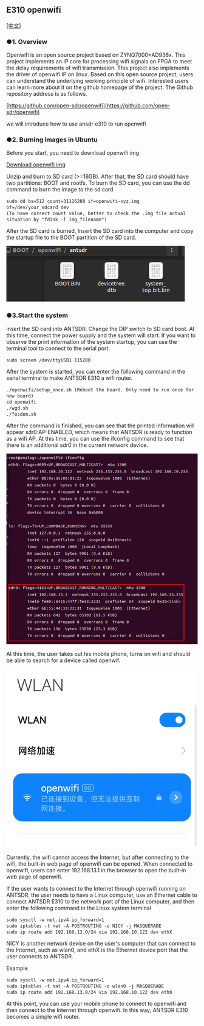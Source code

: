 ## E310 openwifi


[[中文]](../../../../../cn/html/device_and_usage_manual/ANTSDR_E_Series_Module/ANTSDR_E310_Reference_Manual/AntsdrE310_openwifi_cn.html)

### ●1. Overview
Openwifi is an open source project based on ZYNQ7000+AD936x. This project implements an IP core for processing wifi signals on FPGA to meet the delay requirements of wifi transmission. This project also implements the driver of openwifi IP on linux. Based on this open source project, users can understand the underlying working principle of wifi. Interested users can learn more about it on the github homepage of the project. The Github repository address is as follows.

[https://github.com/open-sdr/openwifi](https://github.com/open-sdr/openwifi)

we will introduce how to use ansdr e310 to run openwifi

### ●2. Burning images in Ubuntu

Before you start, you need to download openwifi img

[Download openwifi img](https://drive.google.com/file/d/12egFLT9TclmY8m3vCMHmUuSne3qK0SWc/view?pli=1)

Unzip and burn to SD card (>=16GB). After that, the SD card should have two partitions: BOOT and rootfs. To burn the SD card, you can use the dd command to burn the image to the sd card

```
sudo dd bs=512 count=31116288 if=openwifi-xyz.img of=/dev/your_sdcard_dev
(To have correct count value, better to check the .img file actual situation by "fdisk -l img_filename")
```
After the SD card is burned,
Insert the SD card into the computer and copy the startup file to the BOOT partition of the SD card.

![e310](./ANTSDR_E310_Reference_Manual.assets/e310_openwifi_boot_file.png)

### ●3.Start the system

 insert the SD card into ANTSDR. Change the DIP switch to SD card boot. At this time, connect the power supply and the system will start. If you want to observe the print information of the system startup, you can use the terminal tool to connect to the serial port.
```
sudo screen /dev/ttyUSB1 115200
```
After the system is started, you can enter the following command in the serial terminal to make ANTSDR
E310 a wifi router.

```
./openwifi/setup_once.sh (Reboot the board. Only need to run once for new board)
cd openwifi
./wgd.sh
./fosdem.sh
```
After the command is finished, you can see that the printed information will appear sdr0:AP-ENABLED, which means that ANTSDR is ready to function as a wifi AP. At this time, you can use the ifconfig command to see that there is an additional sdr0 in the current network device.

![e310](./ANTSDR_E310_Reference_Manual.assets/20bbee3df177e2c2145119c01b767951.jpg)

At this time, the user takes out his mobile phone, turns on wifi and should be able to search for a device called openwif.

![e310](./ANTSDR_E310_Reference_Manual.assets/e728bd543ac576bacb0b542fe9dd3cf3.png)

Currently, the wifi cannot access the Internet, but after connecting to the wifi, the built-in web page of openwifi can be opened. When connected to openwifi, users can enter 192.168.13.1 in the browser to open the built-in web page of openwifi.

If the user wants to connect to the Internet through openwifi running on ANTSDR, the user needs to have a Linux computer, use an Ethernet cable to connect ANTSDR E310 to the network port of the Linux computer, and then enter the following command in the Linux system terminal
```
sudo sysctl -w net.ipv4.ip_forward=1
sudo iptables -t nat -A POSTROUTING -o NICY -j MASQUERADE
sudo ip route add 192.168.13.0/24 via 192.168.10.122 dev ethX 
```
NICY is another network device on the user's computer that can connect to the Internet, such as wlan0, and ethX is the Ethernet device port that the user connects to ANTSDR.

Example

```
sudo sysctl -w net.ipv4.ip_forward=1
sudo iptables -t nat -A POSTROUTING -o wlan0 -j MASQUERADE
sudo ip route add 192.168.13.0/24 via 192.168.10.122 dev eth0
```
At this point, you can use your mobile phone to connect to openwifi and then connect to the Internet through openwifi. In this way, ANTSDR E310 becomes a simple wifi router.